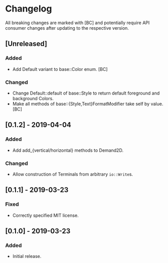 # Changelog

All breaking changes are marked with [BC] and potentially require API consumer changes after updating to the respective version.

## [Unreleased]
### Added
- Add Default variant to base::Color enum. [BC]
### Changed
- Change Default::default of base::Style to return default foreground and background Colors.
- Make all methods of base::{Style,Text}FormatModifier take self by value. [BC]

## [0.1.2] - 2019-04-04
### Added
- Add add_{vertical/horizontal} methods to Demand2D.
### Changed
- Allow construction of Terminals from arbitrary `io::Write`s.

## [0.1.1] - 2019-03-23
### Fixed
- Correctly specified MIT license.

## [0.1.0] - 2019-03-23
### Added
- Initial release.

